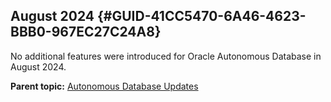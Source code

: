 ## August 2024 {#GUID-41CC5470-6A46-4623-BBB0-967EC27C24A8}

No additional features were introduced for Oracle Autonomous Database in August 2024.

**Parent topic:** [Autonomous Database Updates](autonomous-database-updates.md)
